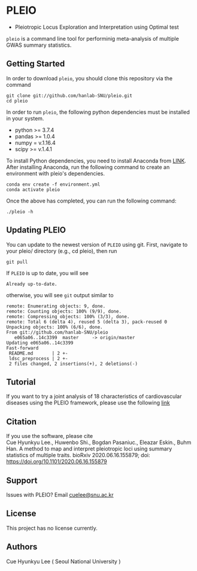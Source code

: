 # PLEIO 
- Pleiotropic Locus Exploration and Interpretation using Optimal test

`pleio` is a command line tool for performinig meta-analysis of multiple GWAS summary statistics. 

## Getting Started

In order to download `pleio`, you should clone this repository via the command
```
git clone git://github.com/hanlab-SNU/pleio.git
cd pleio
```

In order to run `pleio`, the following python dependencies must be installed in your system.

- python >= 3.7.4
- pandas >= 1.0.4
- numpy = v.1.16.4
- scipy >= v.1.4.1

To install Python dependencies, you need to install Anaconda from [LINK](https://www.anaconda.com). After installing Anaconda, run the following command to create an environment with pleio's dependencies.
```
conda env create -f environment.yml
conda activate pleio
```


Once the above has completed, you can run the following command:

```
./pleio -h
```

## Updating PLEIO
You can update to the newest version of `PLEIO` using git. First, navigate to your pleio/ directory (e.g., cd pleio), then run
```
git pull
```
If `PLEIO` is up to date, you will see
```
Already up-to-date.
```
otherwise, you will see `git` output similar to 
```
remote: Enumerating objects: 9, done.
remote: Counting objects: 100% (9/9), done.
remote: Compressing objects: 100% (3/3), done.
remote: Total 6 (delta 4), reused 5 (delta 3), pack-reused 0
Unpacking objects: 100% (6/6), done.
From git://github.com/hanlab-SNU/pleio
   e065a06..14c3399  master     -> origin/master
Updating e065a06..14c3399
Fast-forward
 README.md       | 2 +-
 ldsc_preprocess | 2 +-
 2 files changed, 2 insertions(+), 2 deletions(-)
```

## Tutorial 
If you want to try a joint analysis of 18 characteristics of cardiovascular diseases using the PLEIO framework, please use the following [link](https://github.com/hanlab-SNU/pleio/wiki/Identification-of-pleiotropic-loci-with-PLEIO)

## Citation

If you use the software, please cite  
Cue Hyunkyu Lee., Huwenbo Shi., Bogdan Pasaniuc., Eleazar Eskin., Buhm Han. A method to map and interpret pleiotropic loci using summary statistics of multiple traits. bioRxiv 2020.06.16.155879; doi: https://doi.org/10.1101/2020.06.16.155879

## Support

Issues with PLEIO? Email cuelee@snu.ac.kr

## License 

This project has no license currently.

## Authors

Cue Hyunkyu Lee ( Seoul National University )
